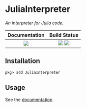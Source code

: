 # JuliaInterpreter

*An interpreter for Julia code.*

| **Documentation**                                                               | **Build Status**                                                                                |
|:-------------------------------------------------------------------------------:|:-----------------------------------------------------------------------------------------------:|
| [![][docs-stable-img]][docs-stable-url] | [![][gh-actions-img]][gh-actions-url]  [![][codecov-img]][codecov-url] |

## Installation

```julia-repl
pkg> add JuliaInterpreter
```

## Usage

See the [documentation][docs-stable-url].

[docs-stable-img]: https://img.shields.io/badge/docs-stable-blue.svg
[docs-stable-url]: https://JuliaDebug.github.io/JuliaInterpreter.jl/stable

[gh-actions-img]: https://github.com/JuliaDebug/JuliaInterpreter.jl/actions/workflows/CI.yml/badge.svg
[gh-actions-url]: https://github.com/JuliaDebug/JuliaInterpreter.jl/actions/workflows/CI.yml

[codecov-img]: https://codecov.io/gh/JuliaDebug/JuliaInterpreter.jl/branch/master/graph/badge.svg
[codecov-url]: https://codecov.io/gh/JuliaDebug/JuliaInterpreter.jl
